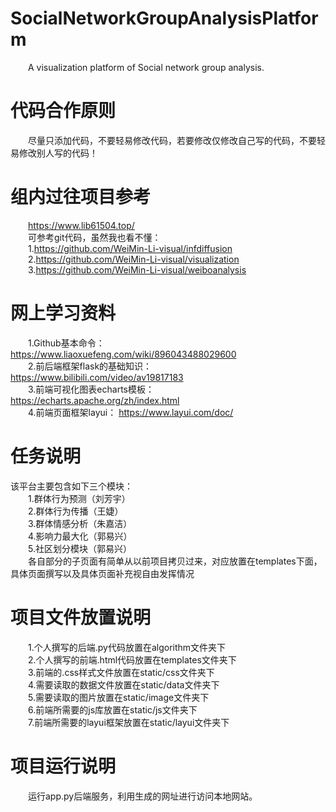 # SocialNetworkGroupAnalysisPlatform
&emsp;&emsp;A visualization platform of Social network group analysis.<br>
# 代码合作原则
&emsp;&emsp;尽量只添加代码，不要轻易修改代码，若要修改仅修改自己写的代码，不要轻易修改别人写的代码！<br>
# 组内过往项目参考
&emsp;&emsp;https://www.lib61504.top/<br>
&emsp;&emsp;可参考git代码，虽然我也看不懂：<br>
&emsp;&emsp;1.https://github.com/WeiMin-Li-visual/infdiffusion<br>
&emsp;&emsp;2.https://github.com/WeiMin-Li-visual/visualization<br>
&emsp;&emsp;3.https://github.com/WeiMin-Li-visual/weiboanalysis<br>
# 网上学习资料
&emsp;&emsp;1.Github基本命令： https://www.liaoxuefeng.com/wiki/896043488029600<br>
&emsp;&emsp;2.前后端框架flask的基础知识： https://www.bilibili.com/video/av19817183<br>
&emsp;&emsp;3.前端可视化图表echarts模板： https://echarts.apache.org/zh/index.html<br>
&emsp;&emsp;4.前端页面框架layui： https://www.layui.com/doc/ <br>
# 任务说明
该平台主要包含如下三个模块：<br>
&emsp;&emsp;1.群体行为预测（刘芳宇）<br>
&emsp;&emsp;2.群体行为传播（王婕）<br>
&emsp;&emsp;3.群体情感分析（朱嘉洁）<br>
&emsp;&emsp;4.影响力最大化（郭易兴）<br>
&emsp;&emsp;5.社区划分模块（郭易兴）<br>
&emsp;&emsp;各自部分的子页面有简单从以前项目拷贝过来，对应放置在templates下面，具体页面撰写以及具体页面补充视自由发挥情况<br>
# 项目文件放置说明
&emsp;&emsp;1.个人撰写的后端.py代码放置在algorithm文件夹下<br>
&emsp;&emsp;2.个人撰写的前端.html代码放置在templates文件夹下<br>
&emsp;&emsp;3.前端的.css样式文件放置在static/css文件夹下<br>
&emsp;&emsp;4.需要读取的数据文件放置在static/data文件夹下<br>
&emsp;&emsp;5.需要读取的图片放置在static/image文件夹下<br>
&emsp;&emsp;6.前端所需要的js库放置在static/js文件夹下<br>
&emsp;&emsp;7.前端所需要的layui框架放置在static/layui文件夹下<br>
# 项目运行说明
&emsp;&emsp;运行app.py后端服务，利用生成的网址进行访问本地网站。<br>